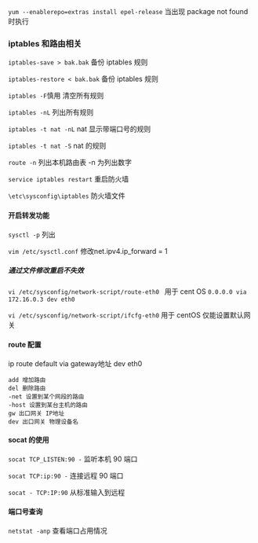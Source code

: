 `yum --enablerepo=extras install epel-release` 当出现 package not found 时执行




### iptables 和路由相关
`iptables-save > bak.bak` 备份 iptables 规则

`iptables-restore < bak.bak` 备份 iptables 规则

`iptables -F`慎用 清空所有规则

`iptables -nL` 列出所有规则

`iptables -t nat -nL`  nat 显示带端口号的规则

`iptables -t nat -S`  nat 的规则

`route -n` 列出本机路由表  -n 为列出数字

`service iptables restart` 重启防火墙

`\etc\sysconfig\iptables` 防火墙文件

#### 开启转发功能
`sysctl -p` 列出

`vim /etc/sysctl.conf`  修改net.ipv4.ip_forward = 1 

##### 通过文件修改重启不失效
`vi /etc/sysconfig/network-script/route-eth0 `  用于 cent OS  `0.0.0.0 via 172.16.0.3 dev eth0`

`vi /etc/sysconfig/network-script/ifcfg-eth0`   用于 centOS 仅能设置默认网关

#### route 配置

ip route default via gateway地址 dev eth0
```
add 增加路由
del 删除路由
-net 设置到某个网段的路由
-host 设置到某台主机的路由
gw 出口网关 IP地址
dev 出口网关 物理设备名
```


#### socat 的使用

`socat TCP_LISTEN:90 -` 监听本机 90 端口

`socat TCP:ip:90 -` 连接远程 90 端口

`socat - TCP:IP:90` 从标准输入到远程


#### 端口号查询

`netstat -anp` 查看端口占用情况